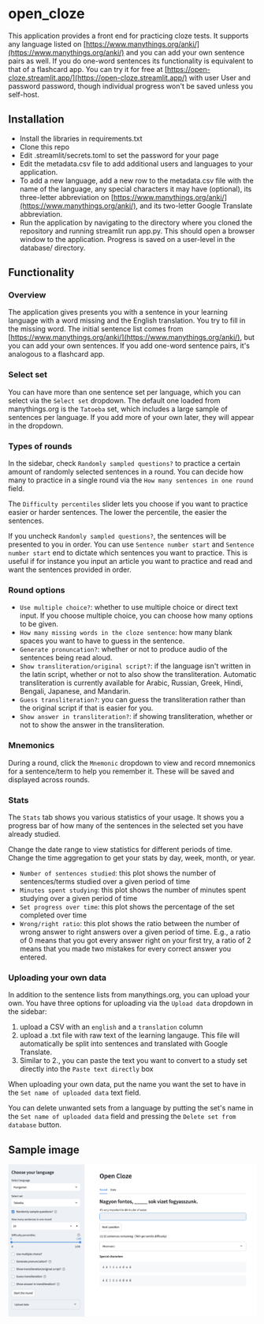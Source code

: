 # open_cloze
This application provides a front end for practicing cloze tests. It supports any language listed on [https://www.manythings.org/anki/](https://www.manythings.org/anki/) and you can add your own sentence pairs as well. If you do one-word sentences its functionality is equivalent to that of a flashcard app. You can try it for free at [https://open-cloze.streamlit.app/](https://open-cloze.streamlit.app/) with user User and password password, though individual progress won't be saved unless you self-host.

## Installation
- Install the libraries in requirements.txt
- Clone this repo
- Edit .streamlit/secrets.toml to set the password for your page
- Edit the metadata.csv file to add additional users and languages to your application.
- To add a new language, add a new row to the metadata.csv file with the name of the language, any special characters it may have (optional), its three-letter abbreviation on [https://www.manythings.org/anki/](https://www.manythings.org/anki/), and its two-letter Google Translate abbreviation.
- Run the application by navigating to the directory where you cloned the repository and running streamlit run app.py. This should open a browser window to the application. Progress is saved on a user-level in the database/ directory.

## Functionality
### Overview
The application gives presents you with a sentence in your learning language with a word missing and the English translation. You try to fill in the missing word. The initial sentence list comes from [https://www.manythings.org/anki/](https://www.manythings.org/anki/), but you can add your own sentences. If you add one-word sentence pairs, it's analogous to a flashcard app.

### Select set
You can have more than one sentence set per language, which you can select via the `Select set` dropdown. The default one loaded from manythings.org is the `Tatoeba` set, which includes a large sample of sentences per language. If you add more of your own later, they will appear in the dropdown.

### Types of rounds
In the sidebar, check `Randomly sampled questions?` to practice a certain amount of randomly selected sentences in a round. You can decide how many to practice in a single round via the `How many sentences in one round` field.

The `Difficulty percentiles` slider lets you choose if you want to practice easier or harder sentences. The lower the percentile, the easier the sentences.

If you uncheck `Randomly sampled questions?`, the sentences will be presented to you in order. You can use `Sentence number start` and `Sentence number start` end to dictate which sentences you want to practice. This is useful if for instance you input an article you want to practice and read and want the sentences provided in order.

### Round options
- `Use multiple choice?`: whether to use multiple choice or direct text input. If you choose multiple choice, you can choose how many options to be given.
- `How many missing words in the cloze sentence`: how many blank spaces you want to have to guess in the sentence.
- `Generate pronuncation?`: whether or not to produce audio of the sentences being read aloud.
- `Show transliteration/original script?`: if the language isn't written in the latin script, whether or not to also show the transliteration. Automatic transliteration is currently available for Arabic, Russian, Greek, Hindi, Bengali, Japanese, and Mandarin.
- `Guess transliteration?`: you can guess the transliteration rather than the original script if that is easier for you.
- `Show answer in transliteration?`: if showing transliteration, whether or not to show the answer in the transliteration.

### Mnemonics
During a round, click the `Mnemonic` dropdown to view and record mnemonics for a sentence/term to help you remember it. These will be saved and displayed across rounds.

### Stats
The `Stats` tab shows you various statistics of your usage. It shows you a progress bar of how many of the sentences in the selected set you have already studied.

Change the date range to view statistics for different periods of time. Change the time aggregation to get your stats by day, week, month, or year.

- `Number of sentences studied`: this plot shows the number of sentences/terms studied over a given period of time
- `Minutes spent studying`: this plot shows the number of minutes spent studying over a given period of time
- `Set progress over time`: this plot shows the percentage of the set completed over time
- `Wrong/right ratio`: this plot shows the ratio between the number of wrong answer to right answers over a given period of time. E.g., a ratio of 0 means that you got every answer right on your first try, a ratio of 2 means that you made two mistakes for every correct answer you entered.

### Uploading your own data
In addition to the sentence lists from manythings.org, you can upload your own. You have three options for uploading via the `Upload data` dropdown in the sidebar:

1. upload a CSV with an `english` and a `translation` column
2. upload a .txt file with raw text of the learning langauge. This file will automatically be split into sentences and translated with Google Translate.
3. Similar to 2., you can paste the text you want to convert to a study set directly into the `Paste text directly` box

When uploading your own data, put the name you want the set to have in the `Set name of uploaded data` text field.

You can delete unwanted sets from a language by putting the set's name in the `Set name of uploaded data` field and pressing the `Delete set from database` button.

## Sample image
![Example image](example_screen.png)